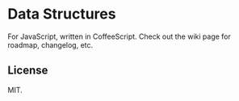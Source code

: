 # Data Structures
For JavaScript, written in CoffeeScript.
Check out the wiki page for roadmap, changelog, etc.
## License
MIT.